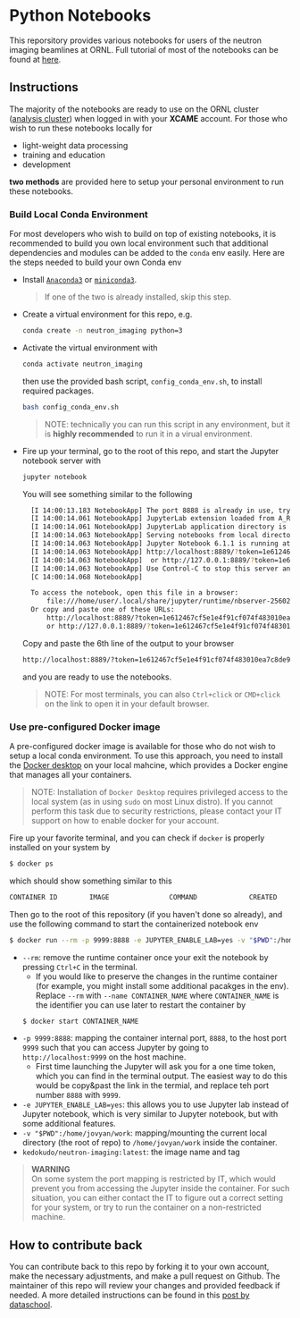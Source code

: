# Python Notebooks
This reporsitory provides various notebooks for users of the neutron imaging beamlines at ORNL. 
Full tutorial of most of the notebooks can be found at [here](https://neutronimaging.pages.ornl.gov/tutorial/).


## Instructions

The majority of the notebooks are ready to use on the ORNL cluster ([analysis cluster](https://analysis.sns.gov)) when logged in with your __XCAME__ account.
For those who wish to run these notebooks locally for
* light-weight data processing
* training and education
* development

__two methods__ are provided here to setup your personal environment to run these notebooks.

### Build Local Conda Environment

For most developers who wish to build on top of existing notebooks, it is recommended to build you own local environment such that additional dependencies and modules can be added to the `conda` env easily.
Here are the steps needed to build your own Conda env

* Install [`Anaconda3`](https://www.anaconda.com/products/individual) or [`miniconda3`](https://docs.conda.io/en/latest/miniconda.html).
  > If one of the two is already installed, skip this step.
* Create a virtual environment for this repo, e.g.
  ```bash
  conda create -n neutron_imaging python=3
  ```
* Activate the virtual environment with
  ```bash
  conda activate neutron_imaging
  ```
  then use the provided bash script, `config_conda_env.sh`, to install required packages.
  ```bash
  bash config_conda_env.sh
  ```
  > NOTE: technically you can run this script in any environment, but it is __highly recommended__ to run it in a virual environment.
* Fire up your terminal, go to the root of this repo, and start the Jupyter notebook server with
  ```bash
  jupyter notebook
  ```
  You will see something similar to the following
  ```bash
    [I 14:00:13.183 NotebookApp] The port 8888 is already in use, trying another port.
    [I 14:00:14.061 NotebookApp] JupyterLab extension loaded from A_REALL_LONG_PATH
    [I 14:00:14.061 NotebookApp] JupyterLab application directory is ANOTHER_LONG_PATH
    [I 14:00:14.063 NotebookApp] Serving notebooks from local directory: CURRNT_DIR
    [I 14:00:14.063 NotebookApp] Jupyter Notebook 6.1.1 is running at:
    [I 14:00:14.063 NotebookApp] http://localhost:8889/?token=1e612467cf5e1e4f91cf074f483010ea7c8de989745eba96
    [I 14:00:14.063 NotebookApp]  or http://127.0.0.1:8889/?token=1e612467cf5e1e4f91cf074f483010ea7c8de989745eba96
    [I 14:00:14.063 NotebookApp] Use Control-C to stop this server and shut down all kernels (twice to skip confirmation).
    [C 14:00:14.068 NotebookApp] 

    To access the notebook, open this file in a browser:
        file:///home/user/.local/share/jupyter/runtime/nbserver-2560206-open.html
    Or copy and paste one of these URLs:
        http://localhost:8889/?token=1e612467cf5e1e4f91cf074f483010ea7c8de989745eba96
        or http://127.0.0.1:8889/?token=1e612467cf5e1e4f91cf074f483010ea7c8de989745eba96

  ```
  Copy and paste the 6th line of the output to your browser
  ```bash
  http://localhost:8889/?token=1e612467cf5e1e4f91cf074f483010ea7c8de989745eba96
  ```
  and you are ready to use the notebooks.
  > NOTE: For most terminals, you can also `Ctrl+click` or `CMD+click` on the link to open it in your default browser. 

### Use pre-configured Docker image

A pre-configured docker image is available for those who do not wish to setup a local conda environment.
To use this approach, you need to install the [Docker desktop](https://www.docker.com/products/docker-desktop) on your local mahcine, which provides a Docker engine that manages all your containers.
> NOTE: Installation of `Docker Desktop` requires privileged access to the local system (as in using `sudo` on most Linux distro).  If you cannot perform this task due to security restrictions, please contact your IT support on how to enable docker for your account. 

Fire up your favorite terminal, and you can check if `docker` is properly installed on your system by
```bash
$ docker ps
```
which should show something similar to this
```bash
CONTAINER ID        IMAGE               COMMAND             CREATED             STATUS              PORTS               NAMES
```

Then go to the root of this repository (if you haven't done so already), and use the following command to start the containerized notebook env
```bash
$ docker run --rm -p 9999:8888 -e JUPYTER_ENABLE_LAB=yes -v "$PWD":/home/jovyan/work kedokudo/neutron-imaging:latest
```
* `--rm`: remove the runtime container once your exit the notebook by pressing `Ctrl+C` in the terminal.  
  * If you would like to preserve the changes in the runtime container (for example, you might install some additional pacakges in the env). Replace `--rm` with `--name CONTAINER_NAME` where `CONTAINER_NAME` is the identifier you can use later to restart the container by 
  ```bash
  $ docker start CONTAINER_NAME
  ```
* `-p 9999:8888`: mapping the container internal port, `8888`, to the host port `9999` such that you can access Jupyter by going to `http://localhost:9999` on the host machine.
  * First time launching the Jupyter will ask you for a one time token, which you can find in the terminal output.  The easiest way to do this would be copy&past the link in the termial, and replace teh port number `8888` with `9999`.
* `-e JUPYTER_ENABLE_LAB=yes`: this allows you to use Jupyter lab instead of Jupyter notebook, which is very similar to Jupyter notebook, but with some additional features.
* `-v "$PWD":/home/jovyan/work`: mapping/mounting the current local directory (the root of repo) to `/home/jovyan/work` inside the container.
* `kedokudo/neutron-imaging:latest`: the image name and tag

> __WARNING__   
> On some system the port mapping is restricted by IT, which would prevent you from accessing the Jupyter inside the container.  For such situation, you can either contact the IT to figure out a correct setting for your system, or try to run the container on a non-restricted machine. 

## How to contribute back

You can contribute back to this repo by forking it to your own account, make the necessary adjustments, and make a pull request on Github.
The maintainer of this repo will review your changes and provided feedback if needed.
A more detailed instructions can be found in this [post by dataschool](https://www.dataschool.io/how-to-contribute-on-github/).


<!-- ## for developpers ##

Before pushing any changes you made, clean up the notebook by running the command
```
 $ python before_and_after_github_script.py -b
```

and before pushing to repository
```  
$ python before_and_after_github_script.py -a
```

This will reset all the notebooks (clear output) and will allow github to clearly see the differences between notebooks
that have been modified.

To turn debugging mode on, add the flag -d (--use_debugging_mode) to the command

```
$ python before_and_after_github_script.py -a -d
``` -->
